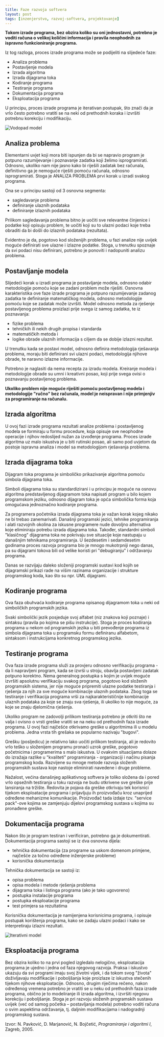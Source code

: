 ```yaml
---
title: Faze razvoja softvera
layout: post
tags: [inzenjerstvo, razvoj-softvera, projektovanje]
---
```


**Tokom izrade programa, bez obzira koliko su oni jednostavni, potrebno je voditi računa o velikoj količini informacija i pravila neophodnih za ispravno funkcioniranje programa.**

Iz tog razloga, proces izrade programa može se podijeliti na slijedeće faze:

* Analiza problema
* Postavljenje modela
* Izrada algoritma
* Izrada dijagrama toka
* Kodiranje programa
* Testiranje programa
* Dokumentacija programa
* Eksploatacija programa

U principu, proces izrade programa je iterativan postupak, što znači da je vrlo često potrebno vratiti se na neki od prethodnih koraka i izvršiti potrebnu korekciju i modifikaciju.

![Vodopad model](https://upload.wikimedia.org/wikipedia/commons/thumb/e/e2/Waterfall_model.svg/600px-Waterfall_model.svg.png)

## Analiza problema

Elementarni uvjet koji mora biti ispunjen da bi se napravio program je potpuno razumijevanje i poznavanje zadatka koji želimo isprogramirati. Odnosno, ukoliko nam nije jasno kako bi riješili zadatak bez računala, definitivno ga je nemoguće riješiti pomoću računala, odnosno isprogramirati. Stoga je ANALIZA PROBLEMA prvi korak u izradi svakog programa.

Ona se u principu sastoji od 3 osnovna segmenta:
- sagledavanje problema
- definiranje ulaznih podataka
- definiranje izlaznih podataka

Prilikom sagledavanja problema bitno je uočiti sve relevantne činjenice i podatke koji opisuju problem, te uočiti koji su to ulazni podaci koje treba obraditi da bi došli do izlaznih podataka (rezultata).

Evidentno je da, pogotovo kod složenijih problema, u fazi analize nije uvijek moguće definirati sve ulazne i izlazne podatke. Stoga, u trenutku spoznaje da svi podaci nisu definirani, potrebno je ponoviti i nadopuniti analizu problema.

## Postavljanje modela

Slijedeći korak u izradi programa je postavljanje modela, odnosno odabir metodologije pomoću koje se zadani problem može riješiti. Osnovna karakteristika ove faze izrade programa je potpuno razumijevanje zadanog zadatka te definiranje matematičkog modela, odnosno metodologije pomoću koje se zadatak može izvršiti. Model odnosno metoda za rješenje postavljenog problema proizlazi prije svega iz samog zadatka, te iz poznavanja:

- fizike problema
- tehničkih ili nekih drugih propisa i standarda
- matematičkih metoda i
- logike obrade ulaznih informacija s ciljem da se dobije izlazni rezultat.

U trenutku kada se postavi model, odnosno definira metodologija rješavanja problema, moraju biti definirani svi ulazni podaci, metodologija njihove obrade, te naravno izlazne informacije.

Potrebno je naglasiti da nema recepta za izradu modela. Kreiranje modela i metodologije obrade su umni i kreativni posao, koji prije svega ovisi o poznavanju postavljenog problema.

**Ukoliko problem nije moguće riješiti pomoću postavljenog modela i metodologije "ručno" bez računala, model je neispravan i nije primjenjiv za programiranje na računalu.**

## Izrada algoritma

U ovoj fazi izrade programa rezultati analize problema i postavljenog modela se formiraju u formu procedure, koja opisuje sve neophodne operacije i njihov redoslijed nužan za izvođenje programa. Proces izrade algoritma uz malo iskustva je u biti rutinski posao, ali samo pod uvjetom da postoje ispravna analiza i model sa metodologijom rješavanja problema.

## Izrada dijagrama toka

Dijagram toka programa je simboličko prikazivanje algoritma pomoću simbola dijagrama toka.

Simboli dijagrama toka su standardizirani i u principu je moguće na osnovu algoritma predstavljenog dijagramom toka napisati program u bilo kojem programskom jeziku, odnosno dijagram toka je opća simbolička forma koja omogućava jednoznačno kodiranje programa.

Za programera početnika izrada dijagrama toka je važan korak kojeg nikako ne bi trebao zanemarivati. Današnji programski jezici, tehnike programiranja i alati razvojnih okolina za iskusne programere nude dovoljno alternativa koje eliminiraju potrebu izrada dijagrama toka. Također, standardni simboli "klasičnog" dijagrama toka ne pokrivaju sve situacije koje nastupaju u današnjim tehnikama programiranja. U šezdesetim i sedamdesetim godinama proces razvoja programa bio je mnogo mukotrpniji nego danas, pa su dijagrami tokova bili od velike koristi pri "debugiranju" i održavanju programa.

Danas se razvijaju daleko složeniji programski sustavi kod kojih se dijagramski prikazi rade na višim razinama organizacije i strukture programskog koda, kao što su npr. UML dijagrami.

## Kodiranje programa

Ova faza obuhvaća kodiranje programa opisanog dijagramom toka u neki od simboličkih programskih jezika.

Svaki simbolički jezik posjeduje svoj alfabet (niz znakova koji poznaje) i sintaksu (pravila po kojima se pišu instrukcije). Stoga je proces kodiranja programa u nekom od programskih jezika u biti prevođenje programa iz simbola dijagrama toka u programsku formu definiranu alfabetom, sintaksom i instrukcijama konkretnog programskog jezika.

## Testiranje programa

Ova faza izrade programa služi za provjeru odnosno verifikaciju programa - da li napravljeni program, kada se izvrši u stroju, obavlja postavljeni zadatak potpuno korektno. Nema generalnog postupka s kojim je uvijek moguće izvršiti apsolutnu verifikaciju svakog programa, pogotovo kod složenih programskih sistema, jer nije moguće pripremiti ulazne podatke testiranja i rješenja za njih za sve moguće kombinacije ulaznih podataka. Zbog toga se testiranje i verifikacija programa vrši za najkarakterističnije kombinacije ulaznih podataka za koje se znaju sva rješenja, ili ukoliko to nije moguće, za koje se znaju djelomična rješenja.

Ukoliko program ne zadovolji prilikom testiranja potrebno je otkriti što ne valja i ovisno o vrsti greške vratiti se na neku od prethodnih faza izrade programa. U ovoj fazi najčešće otkrivamo greške u algoritmima ili u modelu problema. Jedna vrsta tih grešaka se popularno nazivaju "bugovi".

Grešku (posljedicu) je relativno lako uočiti prilikom testiranja, ali je redovito vrlo teško u složenijem programu pronaći uzrok greške, pogotovo početnicima i programerima s malo iskustva. U ovakvim situacijama dolaze do izražaja razlike u "kvaliteti" programiranja - organizaciji i načinu pisanja programskog koda. Razvijene su mnoge metode razvoja složenih programskih sustava koje nastoje eliminirati navedene i druge probleme.

Nažalost, većina današnjeg aplikativnog softvera je toliko složena da i pored vrlo opsežnih testiranja u toku razvoja ne budu otkrivene sve greške prije lansiranja na tržište. Redovita je pojava da greške otkrivaju tek korisnici tijekom eksploatacije programa i prijavljuju ih proizvođaču kroz unaprijed određene mehanizme komunikacije. Proizvođač tada izdaje tzv. "service pack"-ove kojima se zamjenjuju dijelovi programskog sustava u kojima su pronađene greške.

## Dokumentacija programa

Nakon što je program testiran i verificiran, potrebno ga je dokumentirati. Dokumentacija programa sastoji se iz dva osnovna dijela:
* tehnička dokumentacija (za programe sa uskom domenom primjene, najčešće za
točno određene inženjerske probleme)
* korisnička dokumentacija

Tehnička dokumentacija se sastoji iz:
- opisa problema
- opisa modela i metode rješenja problema
- dijagrama toka i listinga programa (ako je tako ugovoreno)
- postupka instalacije programa
- postupka eksploatacije programa
- test primjera sa rezultatima

Korisnička dokumentacija je namijenjena korisnicima programa, i opisuje postupak korištenja programa, kako se zadaju ulazni podaci i kako se interpretiraju izlazni rezultati.

![Iterativni model](https://upload.wikimedia.org/wikipedia/commons/thumb/3/39/Iterative_development_model.svg/800px-Iterative_development_model.svg.png)

## Eksploatacija programa

Bez obzira koliko to na prvi pogled izgledalo nelogično, eksploatacija programa je ujedno i jedna od faza njegovog razvoja. Praksa i iskustvo ukazuju da svi programi imaju svoj životni vijek, i da tokom svog "života" doživljavaju modifikacije i poboljšanja koje proizlaze iz iskustva stečenih tijekom njihove eksploatacije. Odnosno, drugim riječima rečeno, nakon određenog vremena potrebno je vratiti se u neku od prethodnih faza izrade programa, obično je to modeliranje ili izrada algoritma, i izvršiti njegovu korekciju i poboljšanje. Stoga je pri razvoju složenih programskih sustava uvijek (već od samog početka – postavljanja modela) potrebno voditi računa o svim aspektima održavanja, tj. daljnim modifikacijama i nadogradnji programskog sustava.

Izvor: N. Pavković, D. Marjanović, N. Bojčetić, *Programiranje i algoritmi I*, Zagreb, 2005.
